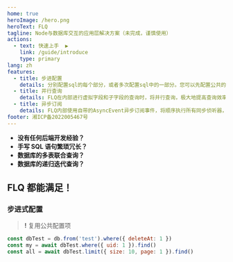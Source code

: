 ```yaml
---
home: true
heroImage: /hero.png
heroText: FLQ
tagline: Node与数据库交互的应用层解决方案（未完成，谨慎使用）
actions: 
  - text: 快速上手  ▶
    link: /guide/introduce
    type: primary
lang: zh
features:
  - title: 步进配置
    details: 分别配置sql的每个部分，或者多次配置sql中的一部分。您可以先配置公共的选项，将其保存下来，以便以后使用。
  - title: 并行查询
    details: FLQ在内部进行虚拟字段和子字段的查询时，将并行查询，极大地提高查询效率。
  - title: 异步订阅
    details: FLQ内部使用自带的AsyncEvent异步订阅事件，将顺序执行所有同步侦听器，并且并行执行所有异步侦听器。
footer: 湘ICP备2022005467号
---
```


- **没有任何后端开发经验？**
- **手写 SQL 语句繁琐冗长？**
- **数据库的多表联合查询？**
- **数据库的递归迭代查询？**

## FLQ 都能满足！

### 步进式配置

> **!** 复用公共配置项

```js
const dbTest = db.from('test').where({ deleteAt: 1 })
const my = await dbTest.where({ uid: 1 }).find()
const all = await dbTest.limit({ size: 10, page: 1 }).find()
```

